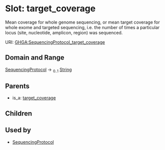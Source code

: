 
# Slot: target_coverage


Mean coverage for whole genome sequencing, or mean target coverage for whole exome and targeted sequencing, i.e. the number of times a particular locus (site, nucleotide, amplicon, region) was sequenced.

URI: [GHGA:SequencingProtocol_target_coverage](https://w3id.org/GHGA/SequencingProtocol_target_coverage)


## Domain and Range

[SequencingProtocol](SequencingProtocol.md) &#8594;  <sub>0..1</sub> [String](types/String.md)

## Parents

 *  is_a: [target_coverage](target_coverage.md)

## Children


## Used by

 * [SequencingProtocol](SequencingProtocol.md)
